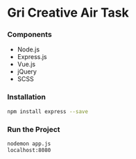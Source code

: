 # Gri Creative Air Task

### Components
  - Node.js
  - Express.js
  - Vue.js
  - jQuery
  - SCSS
 
### Installation
```sh
npm install express --save
```

### Run the Project
```sh
nodemon app.js
localhost:8080
```
